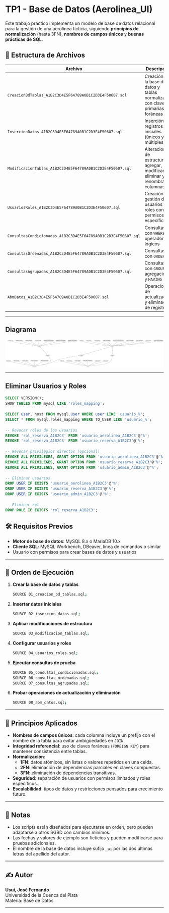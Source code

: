 # TP1 - Base de Datos (Aerolinea_UI)

Este trabajo práctico implementa un modelo de base de datos relacional para la gestión de una aerolínea ficticia, siguiendo **principios de normalización** (hasta 3FN), **nombres de campos únicos** y **buenas prácticas de SQL**.

## 📂 Estructura de Archivos

| Archivo | Descripción |
|---------|-------------|
| `CreacionBdTablas_A1B2C3D4E5F64789A0B1C2D3E4F50607.sql` | Creación de la base de datos y tablas normalizadas con claves primarias y foráneas |
| `InsercionDatos_A1B2C3D4E5F64789A0B1C2D3E4F50607.sql` | Inserción de registros iniciales (únicos y múltiples) |
| `ModificacionTablas_A1B2C3D4E5F64789A0B1C2D3E4F50607.sql` | Alteraciones de estructura: agregar, modificar, eliminar y renombrar columnas |
| `UsuariosRoles_A1B2C3D4E5F64789A0B1C2D3E4F50607.sql` | Creación y gestión de usuarios y roles con permisos específicos |
| `ConsultasCondicionadas_A1B2C3D4E5F64789A0B1C2D3E4F50607.sql` | Consultas con `WHERE` y operadores lógicos |
| `ConsultasOrdenadas_A1B2C3D4E5F64789A0B1C2D3E4F50607.sql` | Consultas con `ORDER BY` |
| `ConsultasAgrupadas_A1B2C3D4E5F64789A0B1C2D3E4F50607.sql` | Consultas con `GROUP BY`, agregaciones y `HAVING` |
| `AbmDatos_A1B2C3D4E5F64789A0B1C2D3E4F50607.sql` | Operaciones de actualización y eliminación de registros |

---

## Diagrama

![chen](img/diagrama-chen.png)

---

## Eliminar Usuarios y Roles

```sql
SELECT VERSION();
SHOW TABLES FROM mysql LIKE 'roles_mapping';

SELECT user, host FROM mysql.user WHERE user LIKE 'usuario_%';
SELECT * FROM mysql.roles_mapping WHERE TO_USER LIKE 'usuario_%';

-- Revocar roles de los usuarios
REVOKE 'rol_reserva_A1B2C3' FROM 'usuario_aerolinea_A1B2C3'@'%';
REVOKE 'rol_reserva_A1B2C3' FROM 'usuario_reserva_A1B2C3'@'%';

-- Revocar privilegios directos (opcional)
REVOKE ALL PRIVILEGES, GRANT OPTION FROM 'usuario_aerolinea_A1B2C3'@'%';
REVOKE ALL PRIVILEGES, GRANT OPTION FROM 'usuario_reserva_A1B2C3'@'%';
REVOKE ALL PRIVILEGES, GRANT OPTION FROM 'usuario_admin_A1B2C3'@'%';

-- Eliminar usuarios
DROP USER IF EXISTS 'usuario_aerolinea_A1B2C3'@'%';
DROP USER IF EXISTS 'usuario_reserva_A1B2C3'@'%';
DROP USER IF EXISTS 'usuario_admin_A1B2C3'@'%';

-- Eliminar rol
DROP ROLE IF EXISTS 'rol_reserva_A1B2C3';
```

## 🛠️ Requisitos Previos

- **Motor de base de datos**: MySQL 8.x o MariaDB 10.x  
- **Cliente SQL**: MySQL Workbench, DBeaver, línea de comandos o similar  
- Usuario con permisos para crear bases de datos y usuarios

---

## 🚀 Orden de Ejecución

1. **Crear la base de datos y tablas**  
   ```bash
   SOURCE 01_creacion_bd_tablas.sql;
   ```

2. **Insertar datos iniciales**  
   ```bash
   SOURCE 02_insercion_datos.sql;
   ```

3. **Aplicar modificaciones de estructura**  
   ```bash
   SOURCE 03_modificacion_tablas.sql;
   ```

4. **Configurar usuarios y roles**  
   ```bash
   SOURCE 04_usuarios_roles.sql;
   ```

5. **Ejecutar consultas de prueba**  
   ```bash
   SOURCE 05_consultas_condicionadas.sql;
   SOURCE 06_consultas_ordenadas.sql;
   SOURCE 07_consultas_agrupadas.sql;
   ```

6. **Probar operaciones de actualización y eliminación**  
   ```bash
   SOURCE 08_abm_datos.sql;
   ```

---

## 📐 Principios Aplicados

- **Nombres de campos únicos**: cada columna incluye un prefijo con el nombre de la tabla para evitar ambigüedades en `JOIN`.
- **Integridad referencial**: uso de claves foráneas (`FOREIGN KEY`) para mantener consistencia entre tablas.
- **Normalización**:  
  - **1FN**: datos atómicos, sin listas o valores repetidos en una celda.  
  - **2FN**: eliminación de dependencias parciales en claves compuestas.  
  - **3FN**: eliminación de dependencias transitivas.
- **Seguridad**: separación de usuarios con permisos limitados y roles específicos.
- **Escalabilidad**: tipos de datos y restricciones pensados para crecimiento futuro.

---

## 📄 Notas

- Los scripts están diseñados para ejecutarse en orden, pero pueden adaptarse a otros SGBD con cambios mínimos.
- Las fechas y valores de ejemplo son ficticios y pueden modificarse para pruebas adicionales.
- El nombre de la base de datos incluye sufijo `_ui` por las dos últimas letras del apellido del autor.

---

## ✍️ Autor

**Usui, José Fernando**  
Universidad de la Cuenca del Plata  
Materia: Base de Datos

---